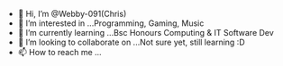 - 👋 Hi, I’m @Webby-091(Chris)
- 👀 I’m interested in ...Programming, Gaming, Music  
- 🌱 I’m currently learning ...Bsc Honours Computing & IT Software Dev
- 💞️ I’m looking to collaborate on ...Not sure yet, still learning :D
- 📫 How to reach me ...

<!---
Webby-091/Webby-091 is a ✨ special ✨ repository because its `README.md` (this file) appears on your GitHub profile.
You can click the Preview link to take a look at your changes.
--->
